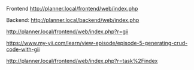 Frontend
http://planner.local/frontend/web/index.php

Backend:
http://planner.local/backend/web/index.php


http://planner.local/frontend/web/index.php?r=gii

https://www.my-yii.com/learn/view-episode/episode-5-generating-crud-code-with-gii

http://planner.local/frontend/web/index.php?r=task%2Findex